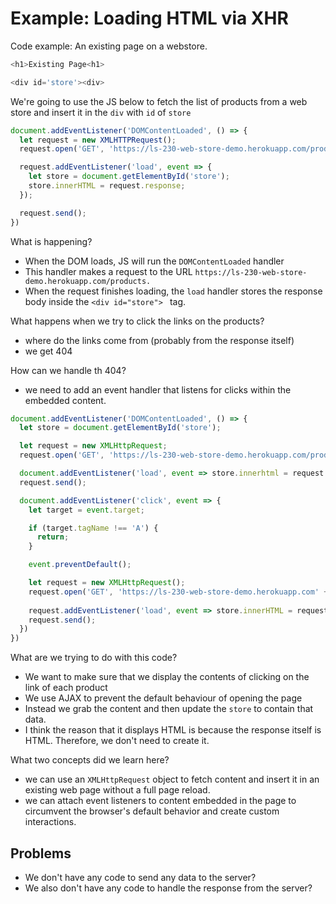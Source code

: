 # Example: Loading HTML via XHR

Code example: An existing page on a webstore. 
```js
<h1>Existing Page<h1>

<div id='store'><div>
```

We're going to use the JS below to fetch the list of products from a web store and insert it in the `div` with `id` of `store`

```javascript
document.addEventListener('DOMContentLoaded', () => {
  let request = new XMLHTTPRequest();
  request.open('GET', 'https://ls-230-web-store-demo.herokuapp.com/products');

  request.addEventListener('load', event => {
    let store = document.getElementById('store');
    store.innerHTML = request.response;
  });

  request.send();
})
```

What is happening? 
- When the DOM loads, JS will run the `DOMContentLoaded` handler
- This handler makes a request to the URL `https://ls-230-web-store-demo.herokuapp.com/products.`
- When the request finishes loading, the `load` handler stores the response body inside the `<div id="store"> ` tag.

What happens when we try to click the links on the products? 
- where do the links come from (probably from the response itself) 
- we get 404 

How can we handle th 404? 
- we need to add an event handler that listens for clicks within the embedded content. 

```javascript
document.addEventListener('DOMContentLoaded', () => {
  let store = document.getElementById('store');

  let request = new XMLHttpRequest;
  request.open('GET', 'https://ls-230-web-store-demo.herokuapp.com/products');

  document.addEventListener('load', event => store.innerhtml = request.response);
  request.send();

  document.addEventListener('click', event => {
    let target = event.target;

    if (target.tagName !== 'A') {
      return;
    }

    event.preventDefault();

    let request = new XMLHttpRequest();
    request.open('GET', 'https://ls-230-web-store-demo.herokuapp.com' + target.getAttribute('href')); // to open the link of each URL 
    
    request.addEventListener('load', event => store.innerHTML = request.response);
    request.send();
  })
})
```
What are we trying to do with this code? 
- We want to make sure that we display the contents of clicking on the link of each product
- We use AJAX to prevent the default behaviour of opening the page
- Instead we grab the content and then update the `store` to contain that data.
- I think the reason that it displays HTML is because the response itself is HTML. Therefore, we don't need to create it.

What two concepts did we learn here? 
- we can use an `XMLHttpRequest` object to fetch content and insert it in an existing web page without a full page reload. 
- we can attach event listeners to content embedded in the page to circumvent the browser's default behavior and create custom interactions.

## Problems

- We don't have any code to send any data to the server? 
- We also don't have any code to handle the response from the server? 



